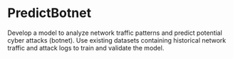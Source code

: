 # PredictBotnet
Develop a model to analyze network traffic patterns and predict potential cyber attacks (botnet). Use existing datasets containing historical network traffic and attack logs to train and validate the model.
